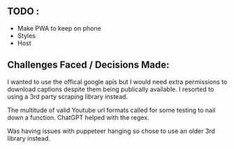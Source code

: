 ## TODO :
- Make PWA to keep on phone
- Styles
- Host


## Challenges Faced / Decisions Made:
I wanted to use the offical google apis but I would need extra permissions to download captions despite them being publically available. I resorted to using a 3rd party scraping library instead.

The multitude of valid Youtube url formats called for some testing to nail down a function. ChatGPT helped with the regex.

Was having issues with puppeteer hanging so chose to use an older 3rd library instead.